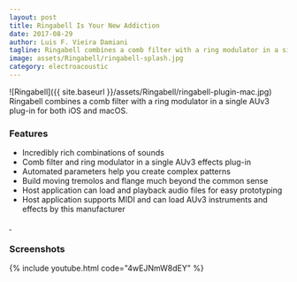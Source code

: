 ```yaml
---
layout: post
title: Ringabell Is Your New Addiction
date: 2017-08-29
author: Luis F. Vieira Damiani
tagline: Ringabell combines a comb filter with a ring modulator in a single AUv3 plug-in. It comes in both iOS and macOS flavors. You are guaranteed to become addicted!
image: assets/Ringabell/ringabell-splash.jpg
category: electroacoustic
---
```


<span class="image right">![Ringabell]({{ site.baseurl }}/assets/Ringabell/ringabell-plugin-mac.jpg)</span>
Ringabell combines a comb filter with a ring modulator in a single AUv3 plug-in for both iOS and macOS.

### Features

- Incredibly rich combinations of sounds
- Comb filter and ring modulator in a single AUv3 effects plug-in
- Automated parameters help you create complex patterns
- Build moving tremolos and flange much beyond the common sense
- Host application can load and playback audio files for easy prototyping
- Host application supports MIDI and can load AUv3 instruments and effects by this manufacturer

<a href="https://itunes.apple.com/us/app/ringabell-au/id1275344965" class="image">
	<img src="{{ site.baseurl }}/assets/Images/App-Store-135x40.svg" alt="" />
</a>

<a href="https://itunes.apple.com/us/app/ringabell/id1273920330" class="image">
	<img src="{{ site.baseurl }}/assets/Images/App-Store-Mac-165x40.svg" alt="" />
</a>

### Screenshots

<div class="box alt">
	<div class="row uniform">
		<div class="6u"><span class="image fit"><img src="{{ site.baseurl }}/assets/Ringabell/ringabell-1.jpg" alt="" /></span></div>
		<div class="6u"><span class="image fit"><img src="{{ site.baseurl }}/assets/Ringabell/ringabell-2.jpg" alt="" /></span></div>
		<div class="6u"><span class="image fit"><img src="{{ site.baseurl }}/assets/Ringabell/ringabell-3.jpg" alt="" /></span></div>
		<div class="6u"><span class="image fit">{% include youtube.html code="4wEJNmW8dEY" %}</span></div>
		<div class="12u"><span class="image fit"><img src="{{ site.baseurl }}/assets/Ringabell/ringabell-screenshot-mac.jpg" alt=""></span></div>
	</div>
</div>
